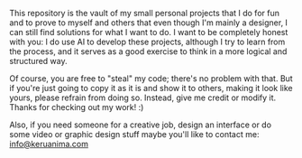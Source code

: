 This repository is the vault of my small personal projects that I do for fun and to prove to myself and others that even though I'm mainly a designer, I can still find solutions for what I want to do. I want to be completely honest with you: I do use AI to develop these projects, although I try to learn from the process, and it serves as a good exercise to think in a more logical and structured way.

Of course, you are free to "steal" my code; there's no problem with that. But if you're just going to copy it as it is and show it to others, making it look like yours, please refrain from doing so. Instead, give me credit or modify it. Thanks for checking out my work! :)

Also, if you need someone for a creative job, design an interface or do some video or graphic design stuff maybe you'll like to contact me: info@keruanima.com 
